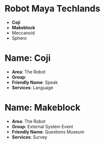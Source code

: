 # Robot Maya Techlands

- __Coji__
- __Makeblock__
- Meccanoid
- Sphero

# Name: Coji

- __Area__: The Robot
- __Group__: 
- __Friendly Name__: Speak
- __Services__: Language

# Name: Makeblock

- __Area__: The Robot
- __Group__: External System Event
- __Friendly Name__: Questions Museum
- __Services__: Survey
